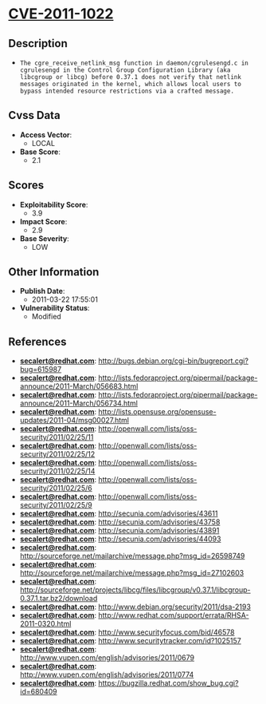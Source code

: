 
# [CVE-2011-1022](http://bugs.debian.org/cgi-bin/bugreport.cgi?bug=615987)

## Description

- `The cgre_receive_netlink_msg function in daemon/cgrulesengd.c in cgrulesengd in the Control Group Configuration Library (aka libcgroup or libcg) before 0.37.1 does not verify that netlink messages originated in the kernel, which allows local users to bypass intended resource restrictions via a crafted message.`

## Cvss Data

- **Access Vector**:
  - LOCAL
- **Base Score**:
  - 2.1

## Scores

- **Exploitability Score**:
  - 3.9
- **Impact Score**:
  - 2.9
- **Base Severity**:
  - LOW

## Other Information

- **Publish Date**:
  - 2011-03-22 17:55:01
- **Vulnerability Status**:
  - Modified

## References

- **secalert@redhat.com**: http://bugs.debian.org/cgi-bin/bugreport.cgi?bug=615987
- **secalert@redhat.com**: http://lists.fedoraproject.org/pipermail/package-announce/2011-March/056683.html
- **secalert@redhat.com**: http://lists.fedoraproject.org/pipermail/package-announce/2011-March/056734.html
- **secalert@redhat.com**: http://lists.opensuse.org/opensuse-updates/2011-04/msg00027.html
- **secalert@redhat.com**: http://openwall.com/lists/oss-security/2011/02/25/11
- **secalert@redhat.com**: http://openwall.com/lists/oss-security/2011/02/25/12
- **secalert@redhat.com**: http://openwall.com/lists/oss-security/2011/02/25/14
- **secalert@redhat.com**: http://openwall.com/lists/oss-security/2011/02/25/6
- **secalert@redhat.com**: http://openwall.com/lists/oss-security/2011/02/25/9
- **secalert@redhat.com**: http://secunia.com/advisories/43611
- **secalert@redhat.com**: http://secunia.com/advisories/43758
- **secalert@redhat.com**: http://secunia.com/advisories/43891
- **secalert@redhat.com**: http://secunia.com/advisories/44093
- **secalert@redhat.com**: http://sourceforge.net/mailarchive/message.php?msg_id=26598749
- **secalert@redhat.com**: http://sourceforge.net/mailarchive/message.php?msg_id=27102603
- **secalert@redhat.com**: http://sourceforge.net/projects/libcg/files/libcgroup/v0.37.1/libcgroup-0.37.1.tar.bz2/download
- **secalert@redhat.com**: http://www.debian.org/security/2011/dsa-2193
- **secalert@redhat.com**: http://www.redhat.com/support/errata/RHSA-2011-0320.html
- **secalert@redhat.com**: http://www.securityfocus.com/bid/46578
- **secalert@redhat.com**: http://www.securitytracker.com/id?1025157
- **secalert@redhat.com**: http://www.vupen.com/english/advisories/2011/0679
- **secalert@redhat.com**: http://www.vupen.com/english/advisories/2011/0774
- **secalert@redhat.com**: https://bugzilla.redhat.com/show_bug.cgi?id=680409
